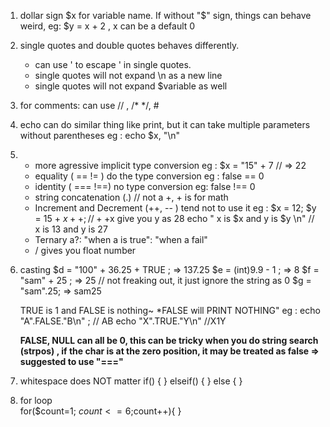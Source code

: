 1. dollar sign  $x for variable name. If without "$" sign, things can behave weird, eg: $y = x + 2 , x can be a default 0
2. single quotes and double quotes behaves differently.
    - can use \' to escape ' in single quotes.
    - single quotes will not expand \n as a new line
    - single quotes will not expand $variable as well  
3. for comments: can use // , /* */, #
4. echo can do similar thing like print, but it can take multiple parameters without parentheses eg : echo $x, "\n"
5. - more agressive implicit type conversion
        eg : $x = "15" + 7  // => 22 
   - equality (  ==   != ) do the type conversion   eg : false == 0
   - identity ( ===   !==) no type conversion eg: false !== 0
   - string concatenation (.) // not a +, + is for math
   - Increment and Decrement (++, -- ) tend not to use it
       eg : 
            $x  = 12;
            $y = 15 + $x++;    //++$x give you y as 28 
            echo " x is $x and y is $y \n" // x is 13 and y is 27
   - Ternary a?: "when a is true": "when a fail"
   - / gives you float number 

6. casting 
    $d = "100" + 36.25 + TRUE ;  => 137.25
    $e = (int)9.9 - 1 ; => 8
    $f = "sam" + 25 ; =>  25  // not freaking out, it just ignore the string as 0
    $g = "sam".25; => sam25
    
    TRUE is 1 and FALSE is nothing~ *FALSE will PRINT NOTHING"
    eg :    echo "A".FALSE."B\n" ; // AB
            echo "X".TRUE."Y\n"  //X1Y
            
    **FALSE, NULL can all be 0, this can be tricky when you do string search (strpos) , if the char is at the zero position, it may be treated as false => suggested to use "==="**        
    
7. whitespace does NOT matter
    if() {
    }  elseif() {
    }  else {
    }

8. for loop   
    for($count=1; $count<=6;$count++){
        }
